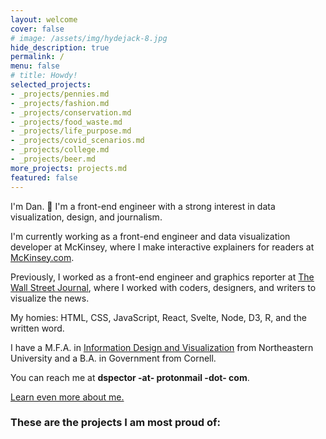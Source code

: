```yaml
---
layout: welcome
cover: false
# image: /assets/img/hydejack-8.jpg
hide_description: true
permalink: /
menu: false
# title: Howdy!
selected_projects:
- _projects/pennies.md
- _projects/fashion.md
- _projects/conservation.md
- _projects/food_waste.md
- _projects/life_purpose.md
- _projects/covid_scenarios.md
- _projects/college.md
- _projects/beer.md
more_projects: projects.md
featured: false
---
```

I'm Dan. 🎉 I'm a front-end engineer with a strong interest in data visualization, design, and journalism.

I'm currently working as a front-end engineer and data visualization developer at McKinsey, where I make interactive explainers for readers at [McKinsey.com](https://www.mckinsey.com).

Previously, I worked as a front-end engineer and graphics reporter at [The Wall Street Journal](https://www.wsj.com), where I worked with coders, designers, and writers to visualize the news.

My homies: HTML, CSS, JavaScript, React, Svelte, Node, D3, R, and the written word.

I have a M.F.A. in [Information Design and Visualization](https://www.northeastern.edu/visualization/) from Northeastern University and a B.A. in Government from Cornell.

You can reach me at **dspector -at- protonmail -dot- com**.

[Learn even more about me.](./about.md)
### These are the projects I am most proud of:

<!--projects-->
